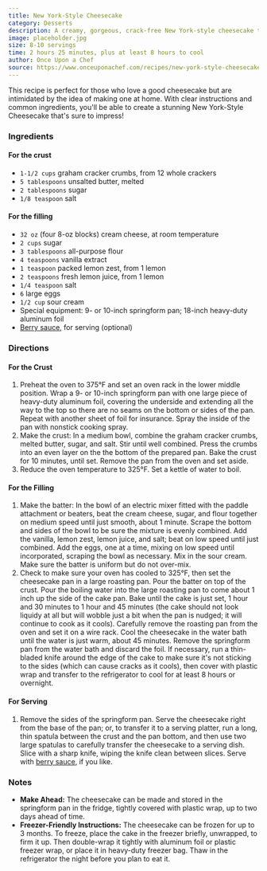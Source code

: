 ```yaml
---
title: New York-Style Cheesecake
category: Desserts
description: A creamy, gorgeous, crack-free New York-style cheesecake that is totally doable, even for beginners!
image: placeholder.jpg
size: 8-10 servings
time: 2 hours 25 minutes, plus at least 8 hours to cool
author: Once Upon a Chef
source: https://www.onceuponachef.com/recipes/new-york-style-cheesecake.html?recipe_print=yes
---
```


This recipe is perfect for those who love a good cheesecake but are intimidated by the idea of making one at home. With clear instructions and common ingredients, you'll be able to create a stunning New York-Style Cheesecake that's sure to impress!

### Ingredients

#### For the crust

* `1-1/2 cups` graham cracker crumbs, from 12 whole crackers
* `5 tablespoons` unsalted butter, melted
* `2 tablespoons` sugar
* `1/8 teaspoon` salt

#### For the filling

* `32 oz` (four 8-oz blocks) cream cheese, at room temperature
* `2 cups` sugar
* `3 tablespoons` all-purpose flour
* `4 teaspoons` vanilla extract
* `1 teaspoon` packed lemon zest, from 1 lemon
* `2 teaspoons` fresh lemon juice, from 1 lemon
* `1/4 teaspoon` salt
* `6` large eggs
* `1/2 cup` sour cream
* Special equipment: 9- or 10-inch springform pan; 18-inch heavy-duty aluminum foil
* [Berry sauce](https://www.onceuponachef.com/recipes/berry-sauce.html), for serving (optional)

### Directions

#### For the Crust

1. Preheat the oven to 375°F and set an oven rack in the lower middle position. Wrap a 9- or 10-inch springform pan with one large piece of heavy-duty aluminum foil, covering the underside and extending all the way to the top so there are no seams on the bottom or sides of the pan. Repeat with another sheet of foil for insurance. Spray the inside of the pan with nonstick cooking spray.
2. Make the crust: In a medium bowl, combine the graham cracker crumbs, melted butter, sugar, and salt. Stir until well combined. Press the crumbs into an even layer on the the bottom of the prepared pan. Bake the crust for 10 minutes, until set. Remove the pan from the oven and set aside.
3. Reduce the oven temperature to 325°F. Set a kettle of water to boil.

#### For the Filling

1. Make the batter: In the bowl of an electric mixer fitted with the paddle attachment or beaters, beat the cream cheese, sugar, and flour together on medium speed until just smooth, about 1 minute. Scrape the bottom and sides of the bowl to be sure the mixture is evenly combined. Add the vanilla, lemon zest, lemon juice, and salt; beat on low speed until just combined. Add the eggs, one at a time, mixing on low speed until incorporated, scraping the bowl as necessary. Mix in the sour cream. Make sure the batter is uniform but do not over-mix.
2. Check to make sure your oven has cooled to 325°F, then set the cheesecake pan in a large roasting pan. Pour the batter on top of the crust. Pour the boiling water into the large roasting pan to come about 1 inch up the side of the cake pan. Bake until the cake is just set, 1 hour and 30 minutes to 1 hour and 45 minutes (the cake should not look liquidy at all but will wobble just a bit when the pan is nudged; it will continue to cook as it cools). Carefully remove the roasting pan from the oven and set it on a wire rack. Cool the cheesecake in the water bath until the water is just warm, about 45 minutes. Remove the springform pan from the water bath and discard the foil. If necessary, run a thin-bladed knife around the edge of the cake to make sure it's not sticking to the sides (which can cause cracks as it cools), then cover with plastic wrap and transfer to the refrigerator to cool for at least 8 hours or overnight.

#### For Serving

1. Remove the sides of the springform pan. Serve the cheesecake right from the base of the pan; or, to transfer it to a serving platter, run a long, thin spatula between the crust and the pan bottom, and then use two large spatulas to carefully transfer the cheesecake to a serving dish. Slice with a sharp knife, wiping the knife clean between slices. Serve with [berry sauce](https://www.onceuponachef.com/recipes/berry-sauce.html), if you like.

### Notes

* **Make Ahead:** The cheesecake can be made and stored in the springform pan in the fridge, tightly covered with plastic wrap, up to two days ahead of time.
* **Freezer-Friendly Instructions:** The cheesecake can be frozen for up to 3 months. To freeze, place the cake in the freezer briefly, unwrapped, to firm it up. Then double-wrap it tightly with aluminum foil or plastic freezer wrap, or place it in heavy-duty freezer bag. Thaw in the refrigerator the night before you plan to eat it.